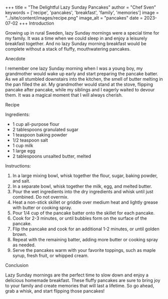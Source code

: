 
+++
title = "The Delightful Lazy Sunday Pancakes"
author = "Chef Sven"
keywords = ['recipe', 'pancakes', 'breakfast', 'family', 'memories']
image = "../site/content/images/recipe.png"
image_alt = "pancakes"
date = 2023-07-02
+++
Introduction

Growing up in rural Sweden, lazy Sunday mornings were a special time for my family. It was a time when we could sleep in and enjoy a leisurely breakfast together. And no lazy Sunday morning breakfast would be complete without a stack of fluffy, mouthwatering pancakes.



Anecdote

I remember one lazy Sunday morning when I was a young boy, my grandmother would wake up early and start preparing the pancake batter. As we all stumbled downstairs into the kitchen, the smell of butter melting in the pan filled the air. My grandmother would stand at the stove, flipping pancake after pancake, while my siblings and I eagerly waited to devour them. It was a magical moment that I will always cherish.



Recipe

Ingredients:

- 1 cup all-purpose flour
- 2 tablespoons granulated sugar
- 1 teaspoon baking powder
- 1/2 teaspoon salt
- 1 cup milk
- 1 large egg
- 2 tablespoons unsalted butter, melted



Instructions:

1. In a large mixing bowl, whisk together the flour, sugar, baking powder, and salt.
2. In a separate bowl, whisk together the milk, egg, and melted butter.
3. Pour the wet ingredients into the dry ingredients and whisk until just combined. Do not overmix.
4. Heat a non-stick skillet or griddle over medium heat and lightly grease with butter or cooking spray.
5. Pour 1/4 cup of the pancake batter onto the skillet for each pancake.
6. Cook for 2-3 minutes, or until bubbles form on the surface of the pancake.
7. Flip the pancake and cook for an additional 1-2 minutes, or until golden brown.
8. Repeat with the remaining batter, adding more butter or cooking spray as needed.
9. Serve the pancakes warm with your favorite toppings, such as maple syrup, fresh fruit, or whipped cream.



Conclusion

Lazy Sunday mornings are the perfect time to slow down and enjoy a delicious homemade breakfast. These fluffy pancakes are sure to bring joy to your family and create memories that will last a lifetime. So go ahead, grab a whisk, and start flipping those pancakes!
